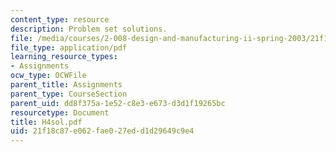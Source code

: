 ```yaml
---
content_type: resource
description: Problem set solutions.
file: /media/courses/2-008-design-and-manufacturing-ii-spring-2003/21f18c87e062fae027edd1d29649c9e4_H4sol.pdf
file_type: application/pdf
learning_resource_types:
- Assignments
ocw_type: OCWFile
parent_title: Assignments
parent_type: CourseSection
parent_uid: dd8f375a-1e52-c8e3-e673-d3d1f19265bc
resourcetype: Document
title: H4sol.pdf
uid: 21f18c87-e062-fae0-27ed-d1d29649c9e4
---
```

